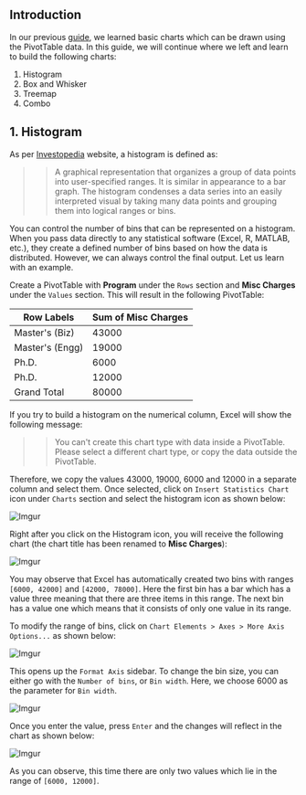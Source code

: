 ## Introduction
In our previous [guide](), we learned basic charts which can be drawn using the PivotTable data. In this guide, we will continue where we left and learn to build the following charts:
1. Histogram
2. Box and Whisker
3. Treemap
4. Combo

## 1. Histogram
As per [Investopedia](https://www.investopedia.com/terms/h/histogram.asp) website, a histogram is defined as:

>> A graphical representation that organizes a group of data points into user-specified ranges. It is similar in appearance to a bar graph. The histogram condenses a data series into an easily interpreted visual by taking many data points and grouping them into logical ranges or bins.

You can control the number of bins that can be represented on a histogram. When you pass data directly to any statistical software (Excel, R, MATLAB, etc.), they create a defined number of bins based on how the data is distributed. However, we can always control the final output. Let us learn with an example.

Create a PivotTable with **Program** under the `Rows` section and **Misc Charges** under the `Values` section. This will result in the following PivotTable:


|   Row Labels    | Sum of Misc Charges |
|-----------------|---------------------|
| Master's (Biz)  |               43000 |
| Master's (Engg) |               19000 |
| Ph.D.           |                6000 |
| Ph.D.           |               12000 |
| Grand Total     |               80000 |

If you try to build a histogram on the numerical column, Excel will show the following message:

>> You can't create this chart type with data inside a PivotTable. Please select a different chart type, or copy the data outside the PivotTable.

Therefore, we copy the values 43000, 19000, 6000 and 12000 in a separate column and select them. Once selected, click on `Insert Statistics Chart` icon under `Charts` section and select the histogram icon as shown below:

![Imgur](https://i.imgur.com/ziuc26g.png)

Right after you click on the Histogram icon, you will receive the following chart (the chart title has been renamed to **Misc Charges**):

![Imgur](https://i.imgur.com/ho8hugD.png)

You may observe that Excel has automatically created two bins with ranges `[6000, 42000]` and `[42000, 78000]`. Here the first bin has a bar which has a value three meaning that there are three items in this range. The next bin has a value one which means that it consists of only one value in its range.

To modify the range of bins, click on `Chart Elements > Axes > More Axis Options...` as shown below:

![Imgur](https://i.imgur.com/C04l07C.png)

This opens up the `Format Axis` sidebar. To change the bin size, you can either go with the `Number of bins`, or `Bin width`. Here, we choose 6000 as the parameter for `Bin width`.

![Imgur](https://i.imgur.com/0YKcuTx.png)

Once you enter the value, press `Enter` and the changes will reflect in the chart as shown below:

![Imgur](https://i.imgur.com/wXYE0Vh.png)

As you can observe, this time there are only two values which lie in the range of `[6000, 12000]`.
